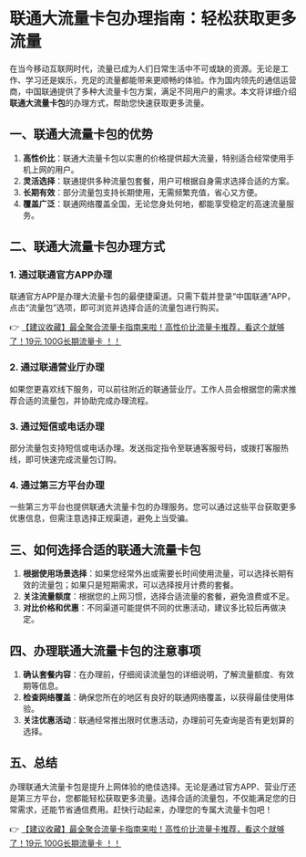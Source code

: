 # 联通大流量卡包办理指南：轻松获取更多流量

在当今移动互联网时代，流量已成为人们日常生活中不可或缺的资源。无论是工作、学习还是娱乐，充足的流量都能带来更顺畅的体验。作为国内领先的通信运营商，中国联通提供了多种大流量卡包方案，满足不同用户的需求。本文将详细介绍**联通大流量卡包**的办理方式，帮助您快速获取更多流量。

## 一、联通大流量卡包的优势

1. **高性价比**：联通大流量卡包以实惠的价格提供超大流量，特别适合经常使用手机上网的用户。
2. **灵活选择**：联通提供多种流量包套餐，用户可根据自身需求选择合适的方案。
3. **长期有效**：部分流量包支持长期使用，无需频繁充值，省心又方便。
4. **覆盖广泛**：联通网络覆盖全国，无论您身处何地，都能享受稳定的高速流量服务。

## 二、联通大流量卡包办理方式

### 1. 通过联通官方APP办理
联通官方APP是办理大流量卡包的最便捷渠道。只需下载并登录“中国联通”APP，点击“流量包”选项，即可浏览并选择合适的流量包进行购买。

👉 [【建议收藏】最全聚合流量卡指南来啦！高性价比流量卡推荐，看这个就够了！19元 100G长期流量卡 ！！](https://bit.ly/Liuliangka)

### 2. 通过联通营业厅办理
如果您更喜欢线下服务，可以前往附近的联通营业厅。工作人员会根据您的需求推荐合适的流量包，并协助完成办理流程。

### 3. 通过短信或电话办理
部分流量包支持短信或电话办理。发送指定指令至联通客服号码，或拨打客服热线，即可快速完成流量包订购。

### 4. 通过第三方平台办理
一些第三方平台也提供联通大流量卡包的办理服务。您可以通过这些平台获取更多优惠信息，但需注意选择正规渠道，避免上当受骗。

## 三、如何选择合适的联通大流量卡包

1. **根据使用场景选择**：如果您经常外出或需要长时间使用流量，可以选择长期有效的流量包；如果只是短期需求，可以选择按月计费的套餐。
2. **关注流量额度**：根据您的上网习惯，选择合适流量的套餐，避免浪费或不足。
3. **对比价格和优惠**：不同渠道可能提供不同的优惠活动，建议多比较后再做决定。

## 四、办理联通大流量卡包的注意事项

1. **确认套餐内容**：在办理前，仔细阅读流量包的详细说明，了解流量额度、有效期等信息。
2. **检查网络覆盖**：确保您所在的地区有良好的联通网络覆盖，以获得最佳使用体验。
3. **关注优惠活动**：联通经常推出限时优惠活动，办理前可先查询是否有更划算的选择。

## 五、总结

办理联通大流量卡包是提升上网体验的绝佳选择。无论是通过官方APP、营业厅还是第三方平台，您都能轻松获取更多流量。选择合适的流量包，不仅能满足您的日常需求，还能节省通信费用。赶快行动起来，办理您的专属大流量卡包吧！

👉 [【建议收藏】最全聚合流量卡指南来啦！高性价比流量卡推荐，看这个就够了！19元 100G长期流量卡 ！！](https://bit.ly/Liuliangka)